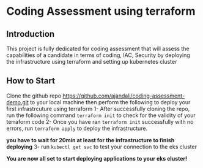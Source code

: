 # Coding Assessment using terraform
## Introduction
This project is fully dedicated for coding assessment that will assess the capabilities of a candidate in terms of coding, IAC, Security by deploying the infrastructure using terraform and setting up kubernetes cluster

## How to Start
Clone the github repo https://github.com/ajandali/coding-assessment-demo.git to your local machine then perform the following to deploy your first infrastrcuture using terraform
1- After successfully cloning the repo, run the following command `terraform init` to check for the validity of your terraform code
2- Once you have ran `terraform init` successfully with no errors, run `terraform apply` to deploy the infrastructure.

**you have to wait for 20min at least for the infrastructure to finish deploying**
3- run `kubectl get svc` to test your connection to the eks cluster 

**You are now all set to start deploying applications to your eks cluster!**
